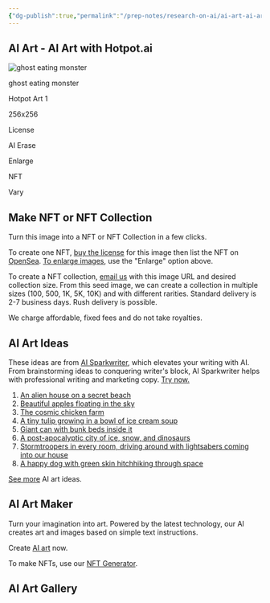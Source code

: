 ```yaml
---
{"dg-publish":true,"permalink":"/prep-notes/research-on-ai/ai-art-ai-art-with-hotpot-ai-hotpot-ai/","dgHomeLink":true,"dgPassFrontmatter":false}
---
```


## AI Art - AI Art with Hotpot.ai

![ghost eating monster](https://hotpotmedia.s3.us-east-2.amazonaws.com/8-Qr6Gf4eCMoSDBgz.png)

ghost eating monster

Hotpot Art 1

256x256

License

AI Erase

Enlarge

NFT

Vary

## Make NFT or NFT Collection

Turn this image into a NFT or NFT Collection in a few clicks.

To create one NFT, [buy the license](https://hotpot.ai/s/art-maker/8-Qr6Gf4eCMoSDBgz#controlBox) for this image then list the NFT on [OpenSea](https://opensea.io/). [To enlarge images](https://hotpot.ai/s/art-maker/8-Qr6Gf4eCMoSDBgz#controlBox), use the "Enlarge" option above.

To create a NFT collection, [email us](https://hotpot.ai/contact) with this image URL and desired collection size. From this seed image, we can create a collection in multiple sizes (100, 500, 1K, 5K, 10K) and with different rarities. Standard delivery is 2-7 business days. Rush delivery is possible.

We charge affordable, fixed fees and do not take royalties.

## AI Art Ideas

These ideas are from [AI Sparkwriter](https://hotpot.ai/sparkwriter?s=nft-tutorial), which elevates your writing with AI. From brainstorming ideas to conquering writer's block, AI Sparkwriter helps with professional writing and marketing copy. [Try now.](https://hotpot.ai/sparkwriter?s=nft-tutorial)

1.  [An alien house on a secret beach](https://hotpot.ai/art-maker?s=nft-tutorial&text=An%20alien%20house%20on%20a%20secret%20beach)
2.  [Beautiful apples floating in the sky](https://hotpot.ai/art-maker?s=nft-tutorial&text=Beautiful%20apples%20floating%20in%20the%20sky)
3.  [The cosmic chicken farm](https://hotpot.ai/art-maker?s=nft-tutorial&text=The%20cosmic%20chicken%20farm)
4.  [A tiny tulip growing in a bowl of ice cream soup](https://hotpot.ai/art-maker?s=nft-tutorial&text=A%20tiny%20tulip%20growing%20in%20a%20bowl%20of%20ice%20cream%20soup)
5.  [Giant can with bunk beds inside it](https://hotpot.ai/art-maker?s=nft-tutorial&text=Giant%20can%20with%20bunk%20beds%20inside%20it)
6.  [A post-apocalyptic city of ice, snow, and dinosaurs](https://hotpot.ai/art-maker?s=nft-tutorial&text=A%20post-apocalyptic%20city%20of%20ice,%20snow,%20and%20dinosaurs)
7.  [Stormtroopers in every room, driving around with lightsabers coming into our house](https://hotpot.ai/art-maker?s=nft-tutorial&text=Stormtroopers%20in%20every%20room,%20driving%20around%20with%20lightsabers%20coming%20into%20our%20house)
8.  [A happy dog with green skin hitchhiking through space](https://hotpot.ai/art-maker?s=nft-tutorial&text=A%20happy%20dog%20with%20green%20skin%20hitchhiking%20through%20space)

[See more](https://hotpot.ai/sparkwriter?s=nft-tutorial) AI art ideas.

## AI Art Maker

Turn your imagination into art. Powered by the latest technology, our AI creates art and images based on simple text instructions.

Create [AI art](https://hotpot.ai/art-maker?s=art-maker-share) now.

To make NFTs, use our [NFT Generator](https://hotpot.ai/nft-generator?s=art-maker).

## AI Art Gallery
